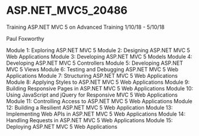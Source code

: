 # ASP.NET_MVC5_20486
Training ASP.NET MVC 5 on Advanced Training 1/10/18 - 5/10/18

Paul Foxworthy

Module 1: Exploring ASP.NET MVC 5
Module 2: Designing ASP.NET MVC 5 Web Applications
Module 3: Developing ASP.NET MVC 5 Models
Module 4: Developing ASP.NET MVC 5 Controllers
Module 5: Developing ASP.NET MVC 5 Views
Module 6: Testing and Debugging ASP.NET MVC 5 Web Applications
Module 7: Structuring ASP.NET MVC 5 Web Applications
Module 8: Applying Styles to ASP.NET MVC 5 Web Applications
Module 9: Building Responsive Pages in ASP.NET MVC 5 Web Applications
Module 10: Using JavaScript and jQuery for Responsive MVC 5 Web Applications
Module 11: Controlling Access to ASP.NET MVC 5 Web Applications
Module 12: Building a Resilient ASP.NET MVC 5 Web Application
Module 13: Implementing Web APIs in ASP.NET MVC 5 Web Applications
Module 14: Handling Requests in ASP.NET MVC 5 Web Applications
Module 15: Deploying ASP.NET MVC 5 Web Applications
